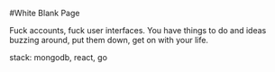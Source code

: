 #White Blank Page

Fuck accounts, fuck user interfaces. You have things to do and ideas buzzing around, put them down, get on with your life.

stack: mongodb, react, go
